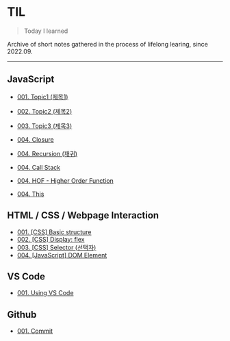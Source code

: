# TIL

>Today I learned

Archive of short notes gathered in the process of lifelong learing, since 2022.09.



---

## JavaScript

* [001. Topic1 (제목1)](https://github.com/j25nkh/TIL/blob/master/JavaScript/TestDoc1.md)
* [002. Topic2 (제목2)](https://github.com/j25nkh/TIL/blob/master/JavaScript/TestDoc2.md)
* [003. Topic3 (제목3)](https://github.com/j25nkh/TIL/blob/master/JavaScript/TestDoc3.md)

* [004. Closure](https://github.com/j25nkh/TIL/blob/master/JavaScript/Closure.md)
* [004. Recursion (재귀)](https://github.com/j25nkh/TIL/blob/master/JavaScript/Recursion.md)
* [004. Call Stack](https://github.com/j25nkh/TIL/blob/master/JavaScript/Call_stack.md)
* [004. HOF - Higher Order Function](https://github.com/j25nkh/TIL/blob/master/JavaScript/HOF)
* [004. This](https://github.com/j25nkh/TIL/blob/master/JavaScript/This.md)

## HTML / CSS / Webpage Interaction
* [001. [CSS] Basic structure](https://github.com/j25nkh/TIL/blob/master/CSS/Basic_structure.md)
* [002. [CSS] Display: flex](https://github.com/j25nkh/TIL/blob/master/CSS/Display_flex.md)
* [003. [CSS] Selector (선택자)](https://github.com/j25nkh/TIL/blob/master/CSS/Selector.md)
* [004. [JavaScript] DOM Element](https://github.com/j25nkh/TIL/blob/master/Webpage_interaction/DOM_element.md)

## VS Code
* [001. Using VS Code](https://github.com/j25nkh/TIL/blob/master/VS_Code/using_VSCode.md)

## Github
* [001. Commit](https://github.com/j25nkh/TIL/blob/master/Github/commit.md)

